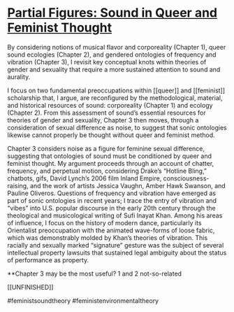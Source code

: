 # [Partial Figures: Sound in Queer and Feminist Thought](https://dukespace.lib.duke.edu/dspace/handle/10161/16226)

By considering notions of musical flavor and corporeality (Chapter 1), queer sound ecologies (Chapter 2), and gendered ontologies of frequency and vibration (Chapter 3), I revisit key conceptual knots within theories of gender and sexuality that require a more sustained attention to sound and aurality.

I focus on two fundamental preoccupations within [[queer]] and [[feminist]] scholarship that, I argue, are reconfigured by the methodological, material, and historical resources of sound: corporeality (Chapter 1) and ecology (Chapter 2). From this assessment of sound’s essential resources for theories of gender and sexuality, Chapter 3 then moves, through a consideration of sexual difference as noise, to suggest that sonic ontologies likewise cannot properly be thought without queer and feminist method.

Chapter 3 considers noise as a figure for feminine sexual difference, suggesting that ontologies of sound must be conditioned by queer and feminist thought. My argument proceeds through an account of chatter, frequency, and perpetual motion, considering Drake’s “Hotline Bling,” chatbots, gifs, David Lynch’s 2006 film Inland Empire, consciousness-raising, and the work of artists Jessica Vaughn, Amber Hawk Swanson, and Pauline Oliveros. Questions of frequency and vibration have emerged as part of sonic ontologies in recent years; I trace the entry of vibration and “vibes” into U.S. popular discourse in the early 20th century through the theological and musicological writing of Sufi Inayat Khan. Among his areas of influence, I focus on the history of modern dance, particularly its Orientalist preoccupation with the animated wave-forms of loose fabric, which was demonstrably molded by Khan’s theories of vibration. This racially and sexually marked “signature” gesture was the subject of several intellectual property lawsuits that sustained legal ambiguity about the status of performance as property.

**Chapter 3 may be the most useful? 1 and 2 not-so-related

[[UNFINISHED]]

#feministsoundtheory #feministenvironmentaltheory 